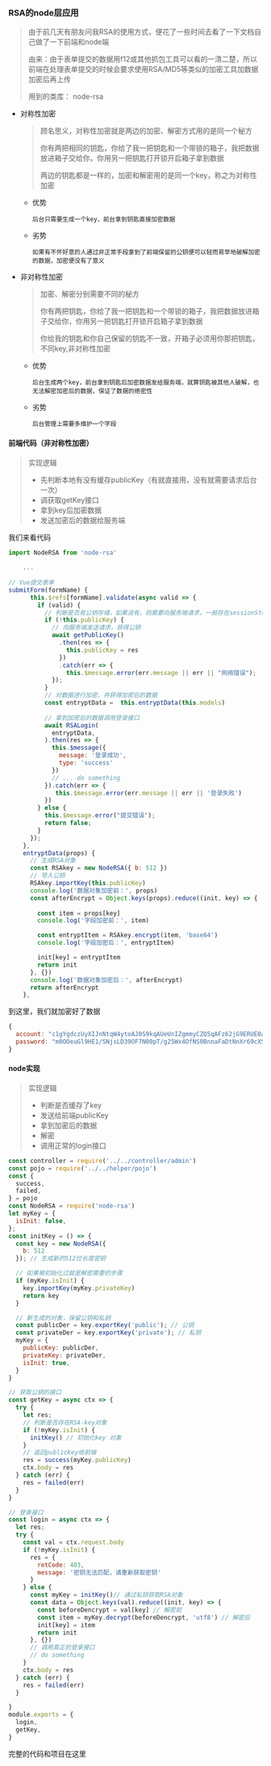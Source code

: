 ### RSA的node层应用

> 由于前几天有朋友问我RSA的使用方式，便花了一些时间去看了一下文档自己做了一下前端和node端
>
> 由来：由于表单提交的数据用f12或其他抓包工具可以看的一清二楚，所以前端在处理表单提交的时候会要求使用RSA/MD5等类似的加密工具加数据加密后再上传
>
> 用到的类库： node-rsa

- 对称性加密

  > 顾名思义，对称性加密就是两边的加密、解密方式用的是同一个秘方
  >
  > 你有两把相同的钥匙，你给了我一把钥匙和一个带锁的箱子，我把数据放进箱子交给你，你用另一把钥匙打开锁开启箱子拿到数据
  >
  > 两边的钥匙都是一样的，加密和解密用的是同一个key，称之为对称性加密

  - 优势

    ```
    后台只需要生成一个key，前台拿到钥匙直接加密数据
    ```

  - 劣势

    ```
    如果有不怀好意的人通过非正常手段拿到了前端保留的公钥便可以轻而易举地破解加密的数据，加密便没有了意义
    ```

    

- 非对称性加密

  > 加密、解密分别需要不同的秘方
  >
  > 你有两把钥匙，你给了我一把钥匙和一个带锁的箱子，我把数据放进箱子交给你，你用另一把钥匙打开锁开启箱子拿到数据
  >
  > 你给我的钥匙和你自己保留的钥匙不一致，开箱子必须用你那把钥匙，不同key,非对称性加密

  - 优势

    ```
    后台生成两个key，前台拿到钥匙后加密数据发给服务端，就算钥匙被其他人破解，也无法解密加密后的数据，保证了数据的绝密性
    ```

  - 劣势

    ```
    后台管理上需要多维护一个字段
    ```



#### 前端代码（非对称性加密）

> 实现逻辑
>
> - 先判断本地有没有缓存publicKey（有就直接用，没有就需要请求后台一次）
> - 调获取getKey接口
> - 拿到key后加密数据
> - 发送加密后的数据给服务端

我们来看代码

```js
import NodeRSA from 'node-rsa'
   
    ...
   
// Vue提交表单
submitForm(formName) {
      this.$refs[formName].validate(async valid => {
        if (valid) {
          // 判断是否有公钥存储，如果没有，则需要向服务端请求，一般存在sessionStorage/其他数据载体
          if (!this.publicKey) {
            // 向服务端发送请求，获得公钥
            await getPublicKey()
              .then(res => {
                this.publicKey = res
              })
              .catch(err => {
                this.$message.error(err.message || err || "网络错误");
            });
          }
          // 对数据进行加密，并获得加密后的数据
          const entryptData =  this.entryptData(this.models)
          
          // 拿到加密后的数据调用登录接口
          await RSALogin(
            entryptData,
          ).then(res => {
            this.$message({
              message: '登录成功',
              type: 'success'
            })
            // ... do something
          }).catch(err => {
             this.$message.error(err.message || err || '登录失败')
          })
        } else {
          this.$message.error("提交错误");
          return false;
        }
      });
    },
    entryptData(props) {
      // 生成RSA对象
      const RSAkey = new NodeRSA({ b: 512 })
      // 导入公钥
      RSAkey.importKey(this.publicKey)
      console.log('数据对象加密前：', props)
      const afterEncrypt = Object.keys(props).reduce((init, key) => {
        
        const item = props[key]
        console.log('字段加密前：', item)

        const entryptItem = RSAkey.encrypt(item, 'base64')
        console.log('字段加密后：', entryptItem)

        init[key] = entryptItem
        return init
      }, {})
      console.log('数据对象加密后：', afterEncrypt)
      return afterEncrypt
    },
```

到这里，我们就加密好了数据

```js
{
  account: "c1gYgdczUyXIJnNtqW4ytoAJ0S9kqAUeUnIZgmmyCZQ5qAFz62jG9ERUE0axkyEUVL5rn/PJPPVWGMLwoF25Ew==",
  password: "m0OOeuGl9HE1/SNjsLD39OF7N00pT/g25Wx4OfNS0BnnaFaDtNnXr69cXStsaugMkfwgvNA56GhDGo5j5YZEPQ=="
}
```



#### node实现

> 实现逻辑
>
> - 判断是否缓存了key
> - 发送给前端publicKey
> - 拿到加密后的数据
> - 解密
> - 调用正常的login接口

```js
const controller = require('../../controller/admin')
const pojo = require('../../helper/pojo')
const {
  success,
  failed,
} = pojo
const NodeRSA = require('node-rsa')
let myKey = {
  isInit: false,
};
const initKey = () => {
  const key = new NodeRSA({
    b: 512
  }); // 生成新的512位长度密钥

  // 如果被初始化过就是解密需要的步骤
  if (myKey.isInit) {
    key.importKey(myKey.privateKey)
    return key
  }

  // 新生成的对象，保留公钥和私钥
  const publicDer = key.exportKey('public'); // 公钥
  const privateDer = key.exportKey('private'); // 私钥
  myKey = {
    publicKey: publicDer,
    privateKey: privateDer,
    isInit: true,
  }
}

// 获取公钥的接口
const getKey = async ctx => {
  try {
    let res;
    // 判断是否存在RSA-key对象
    if (!myKey.isInit) {
      initKey() // 初始化key 对象
    }
    // 返回publicKey给前端
    res = success(myKey.publicKey)
    ctx.body = res
  } catch (err) {
    res = failed(err)
  }
}

// 登录接口
const login = async ctx => {
  let res;
  try {
    const val = ctx.request.body
    if (!myKey.isInit) {
      res = {
        retCode: 403,
        message: '密钥无法匹配，请重新获取密钥'
      }
    } else {
      const myKey = initKey()// 通过私钥获取RSA对象
      const data = Object.keys(val).reduce((init, key) => {
        const beforeDencrypt = val[key] // 解密前
        const item = myKey.decrypt(beforeDencrypt, 'utf8') // 解密后
        init[key] = item
        return init
      }, {})
      // 调用真正的登录接口
      // do something
    }
    ctx.body = res
  } catch (err) {
    res = failed(err)
  }

}
module.exports = {
  login,
  getKey,
}
```





完整的代码和项目在这里


